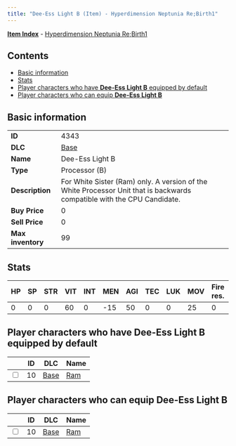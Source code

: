 ```yaml
---
title: "Dee-Ess Light B (Item) - Hyperdimension Neptunia Re;Birth1"
---
```


[**Item Index**](/neptunia/rb1/item/index.html) - [Hyperdimension Neptunia Re;Birth1](/neptunia/rb1)

## Contents

- [Basic information](#basic-information)
- [Stats](#stats)
- [Player characters who have **Dee-Ess Light B** equipped by default](#player-characters-who-have-dee-ess-light-b-equipped-by-default)
- [Player characters who can equip **Dee-Ess Light B**](#player-characters-who-can-equip-dee-ess-light-b)

## Basic information

|   |   |
| -- | -- |
| **ID** | 4343 |
| **DLC** | [Base](/neptunia/rb1/dlc/1-base.html) |
| **Name** | Dee-Ess Light B |
| **Type** | Processor (B) |
| **Description** | For White Sister (Ram) only. A version of the White Processor Unit that is backwards compatible with the CPU Candidate. |
| **Buy Price** | 0 |
| **Sell Price** | 0 |
| **Max inventory** | 99 |

## Stats

| HP | SP | STR | VIT | INT | MEN | AGI | TEC | LUK | MOV | Fire res. | Ice res. | Wind res. | Lightning res. |
| -- | -- | --- | --- | --- | --- | --- | --- | --- | --- | --------- | -------- | --------- | -------------- |
| 0 | 0 | 0 | 60 | 0 | -15 | 50 | 0 | 0 | 25 | 0 | 0 | 0 | 0 |

## Player characters who have **Dee-Ess Light B** equipped by default

|    | ID | DLC | Name |
| -- | -- | --- | ---- |
| <input type="checkbox" id="rb1-player-1-10" class="trackbox" /> | 10 | [Base](/neptunia/rb1/dlc/1-base.html) | [Ram](/neptunia/rb1/player/1-10-ram.html) |

## Player characters who can equip **Dee-Ess Light B**

|    | ID | DLC | Name |
| -- | -- | --- | ---- |
| <input type="checkbox" id="rb1-player-1-10" class="trackbox" /> | 10 | [Base](/neptunia/rb1/dlc/1-base.html) | [Ram](/neptunia/rb1/player/1-10-ram.html) |